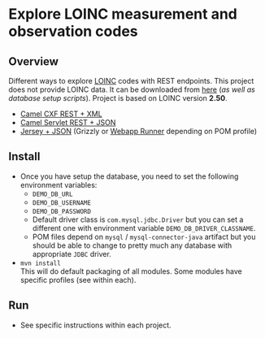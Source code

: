 # Explore LOINC measurement and observation codes
## Overview
Different ways to explore [LOINC](https://loinc.org) codes with REST endpoints. This project does not provide LOINC data. It can be downloaded from [here](https://loinc.org/downloads) (_as well as database setup scripts_). Project is based on LOINC version **2.50**.

* [Camel CXF REST + XML](camel-cxf)
* [Camel Servlet REST + JSON](camel-java-routes)
* [Jersey + JSON](jersey) (Grizzly or [Webapp Runner](https://github.com/jsimone/webapp-runner) depending on POM profile)

## Install
* Once you have setup the database, you need to set the following environment variables:
  * `DEMO_DB_URL`
  * `DEMO_DB_USERNAME`
  * `DEMO_DB_PASSWORD`
  * Default driver class is `com.mysql.jdbc.Driver` but you can set a different one with environment variable `DEMO_DB_DRIVER_CLASSNAME`.
  * POM files depend on `mysql` / `mysql-connector-java` artifact but you should be able to change to pretty much any database with appropriate `JDBC` driver.
* `mvn install`  
This will do default packaging of all modules. Some modules have specific profiles (see within each).

## Run
* See specific instructions within each project.
